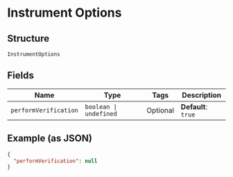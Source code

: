 
# Instrument Options

## Structure

`InstrumentOptions`

## Fields

| Name | Type | Tags | Description |
|  --- | --- | --- | --- |
| `performVerification` | `boolean \| undefined` | Optional | **Default**: `true` |

## Example (as JSON)

```json
{
  "performVerification": null
}
```

